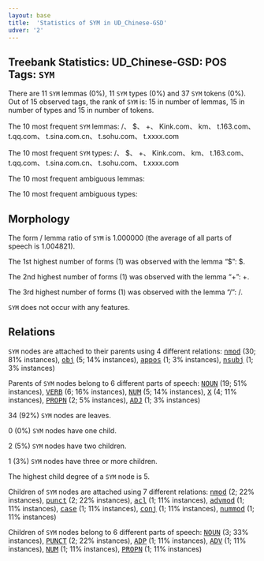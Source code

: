 ```yaml
---
layout: base
title:  'Statistics of SYM in UD_Chinese-GSD'
udver: '2'
---
```


## Treebank Statistics: UD_Chinese-GSD: POS Tags: `SYM`

There are 11 `SYM` lemmas (0%), 11 `SYM` types (0%) and 37 `SYM` tokens (0%).
Out of 15 observed tags, the rank of `SYM` is: 15 in number of lemmas, 15 in number of types and 15 in number of tokens.

The 10 most frequent `SYM` lemmas: /、 $、 +、 Kink.com、 km、 t.163.com、 t.qq.com、 t.sina.com.cn、 t.sohu.com、 t.xxxx.com

The 10 most frequent `SYM` types:  /、 $、 +、 Kink.com、 km、 t.163.com、 t.qq.com、 t.sina.com.cn、 t.sohu.com、 t.xxxx.com

The 10 most frequent ambiguous lemmas: 

The 10 most frequent ambiguous types:  



## Morphology

The form / lemma ratio of `SYM` is 1.000000 (the average of all parts of speech is 1.004821).

The 1st highest number of forms (1) was observed with the lemma “$”: $.

The 2nd highest number of forms (1) was observed with the lemma “+”: +.

The 3rd highest number of forms (1) was observed with the lemma “/”: /.

`SYM` does not occur with any features.


## Relations

`SYM` nodes are attached to their parents using 4 different relations: <tt><a href="zh_gsd-dep-nmod.html">nmod</a></tt> (30; 81% instances), <tt><a href="zh_gsd-dep-obj.html">obj</a></tt> (5; 14% instances), <tt><a href="zh_gsd-dep-appos.html">appos</a></tt> (1; 3% instances), <tt><a href="zh_gsd-dep-nsubj.html">nsubj</a></tt> (1; 3% instances)

Parents of `SYM` nodes belong to 6 different parts of speech: <tt><a href="zh_gsd-pos-NOUN.html">NOUN</a></tt> (19; 51% instances), <tt><a href="zh_gsd-pos-VERB.html">VERB</a></tt> (6; 16% instances), <tt><a href="zh_gsd-pos-NUM.html">NUM</a></tt> (5; 14% instances), <tt><a href="zh_gsd-pos-X.html">X</a></tt> (4; 11% instances), <tt><a href="zh_gsd-pos-PROPN.html">PROPN</a></tt> (2; 5% instances), <tt><a href="zh_gsd-pos-ADJ.html">ADJ</a></tt> (1; 3% instances)

34 (92%) `SYM` nodes are leaves.

0 (0%) `SYM` nodes have one child.

2 (5%) `SYM` nodes have two children.

1 (3%) `SYM` nodes have three or more children.

The highest child degree of a `SYM` node is 5.

Children of `SYM` nodes are attached using 7 different relations: <tt><a href="zh_gsd-dep-nmod.html">nmod</a></tt> (2; 22% instances), <tt><a href="zh_gsd-dep-punct.html">punct</a></tt> (2; 22% instances), <tt><a href="zh_gsd-dep-acl.html">acl</a></tt> (1; 11% instances), <tt><a href="zh_gsd-dep-advmod.html">advmod</a></tt> (1; 11% instances), <tt><a href="zh_gsd-dep-case.html">case</a></tt> (1; 11% instances), <tt><a href="zh_gsd-dep-conj.html">conj</a></tt> (1; 11% instances), <tt><a href="zh_gsd-dep-nummod.html">nummod</a></tt> (1; 11% instances)

Children of `SYM` nodes belong to 6 different parts of speech: <tt><a href="zh_gsd-pos-NOUN.html">NOUN</a></tt> (3; 33% instances), <tt><a href="zh_gsd-pos-PUNCT.html">PUNCT</a></tt> (2; 22% instances), <tt><a href="zh_gsd-pos-ADP.html">ADP</a></tt> (1; 11% instances), <tt><a href="zh_gsd-pos-ADV.html">ADV</a></tt> (1; 11% instances), <tt><a href="zh_gsd-pos-NUM.html">NUM</a></tt> (1; 11% instances), <tt><a href="zh_gsd-pos-PROPN.html">PROPN</a></tt> (1; 11% instances)

